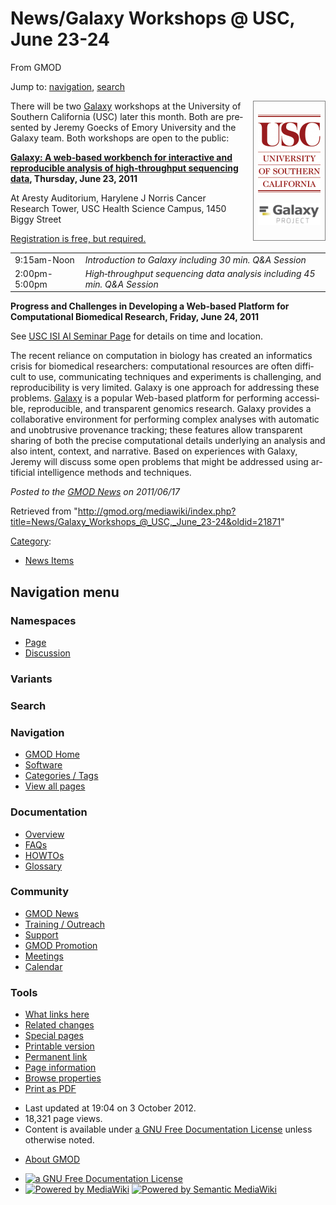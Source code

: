 <div id="mw-page-base" class="noprint">

</div>

<div id="mw-head-base" class="noprint">

</div>

<div id="content" class="mw-body" role="main">

<span id="top"></span>

<div id="mw-js-message" style="display:none;">

</div>



# <span dir="auto">News/Galaxy Workshops @ USC, June 23-24</span>

<div id="bodyContent">

<div id="siteSub">

From GMOD

</div>

<div id="contentSub">

</div>

<div id="jump-to-nav" class="mw-jump">

Jump to: [navigation](#mw-navigation), [search](#p-search)

</div>

<div id="mw-content-text" class="mw-content-ltr" lang="en" dir="ltr">

<div style="float: right; margin: 0 0 1em 1em; border: 1px solid gray; padding: 0.5em;">

<a href="../File:USC_logo.png" class="image"
title="Galaxy Workshops at University of Southern California"><img
src="../../mediawiki/images/thumb/1/13/USC_logo.png/100px-USC_logo.png"
srcset="../../mediawiki/images/thumb/1/13/USC_logo.png/150px-USC_logo.png 1.5x, ../../mediawiki/images/thumb/1/13/USC_logo.png/200px-USC_logo.png 2x"
width="100" height="125"
alt="Galaxy Workshops at University of Southern California" /></a>  
  
<a href="../File:GalaxyLogoBigger.png" class="image"
title="Galaxy Workshops at University of Southern California"><img
src="../../mediawiki/images/thumb/c/c7/GalaxyLogoBigger.png/100px-GalaxyLogoBigger.png"
srcset="../../mediawiki/images/thumb/c/c7/GalaxyLogoBigger.png/150px-GalaxyLogoBigger.png 1.5x, ../../mediawiki/images/thumb/c/c7/GalaxyLogoBigger.png/200px-GalaxyLogoBigger.png 2x"
width="100" height="35"
alt="Galaxy Workshops at University of Southern California" /></a>

</div>

There will be two [Galaxy](../Galaxy.1 "Galaxy") workshops at the
University of Southern California (USC) later this month. Both are
presented by Jeremy Goecks of Emory University and the Galaxy team. Both
workshops are open to the public:

**<a href="https://uschsl.qualtrics.com/SE/?SID=SV_bDaxnZwEfrfk1BG"
class="external text" rel="nofollow">Galaxy: A web‐based workbench for
interactive and reproducible analysis of high‐throughput sequencing
data</a>, Thursday, June 23, 2011**

At Aresty Auditorium, Harylene J Norris Cancer Research Tower, USC
Health Science Campus, 1450 Biggy Street

<a href="https://uschsl.qualtrics.com/SE/?SID=SV_bDaxnZwEfrfk1BG"
class="external text" rel="nofollow">Registration is free, but
required.</a>

|  |  |
|----|----|
| 9:15am-Noon | *Introduction to Galaxy including 30 min. Q&A Session* |
| 2:00pm-5:00pm | *High‐throughput sequencing data analysis including 45 min. Q&A Session* |

**Progress and Challenges in Developing a Web-based Platform for
Computational Biomedical Research, Friday, June 24, 2011**

See <a
href="http://ai.isi.edu/index.php?module=seminars/index&amp;submodule=seminars/upcoming"
class="external text" rel="nofollow">USC ISI AI Seminar Page</a> for
details on time and location.

The recent reliance on computation in biology has created an informatics
crisis for biomedical researchers: computational resources are often
difficult to use, communicating techniques and experiments is
challenging, and reproducibility is very limited. Galaxy is one approach
for addressing these problems.
<a href="http://usegalaxy.org" class="external text"
rel="nofollow">Galaxy</a> is a popular Web-based platform for performing
accessible, reproducible, and transparent genomics research. Galaxy
provides a collaborative environment for performing complex analyses
with automatic and unobtrusive provenance tracking; these features allow
transparent sharing of both the precise computational details underlying
an analysis and also intent, context, and narrative. Based on
experiences with Galaxy, Jeremy will discuss some open problems that
might be addressed using artificial intelligence methods and techniques.

  

<div class="newsfooter">

*Posted to the [GMOD News](../GMOD_News "GMOD News") on 2011/06/17*

</div>

</div>

<div class="printfooter">

Retrieved from
"<http://gmod.org/mediawiki/index.php?title=News/Galaxy_Workshops_@_USC,_June_23-24&oldid=21871>"

</div>

<div id="catlinks" class="catlinks">

<div id="mw-normal-catlinks" class="mw-normal-catlinks">

[Category](../Special:Categories "Special:Categories"):

- [News Items](../Category:News_Items "Category:News Items")

</div>

</div>

<div class="visualClear">

</div>

</div>

</div>

<div id="mw-navigation">

## Navigation menu

<div id="mw-head">



<div id="left-navigation">

<div id="p-namespaces" class="vectorTabs" role="navigation"
aria-labelledby="p-namespaces-label">

### Namespaces

- <span id="ca-nstab-main"><a href="Galaxy_Workshops_@_USC,_June_23-24" accesskey="c"
  title="View the content page [c]">Page</a></span>
- <span id="ca-talk"><a
  href="http://gmod.org/mediawiki/index.php?title=Talk:News/Galaxy_Workshops_@_USC,_June_23-24&amp;action=edit&amp;redlink=1"
  accesskey="t"
  title="Discussion about the content page [t]">Discussion</a></span>

</div>

<div id="p-variants" class="vectorMenu emptyPortlet" role="navigation"
aria-labelledby="p-variants-label">

### 

### Variants[](#)

<div class="menu">

</div>

</div>

</div>

<div id="right-navigation">





</div>

<div id="p-search" role="search">

### Search

<div id="simpleSearch">

</div>

</div>

</div>

</div>

<div id="mw-panel">

<div id="p-logo" role="banner">

<a href="../Main_Page"
style="background-image: url(../../images/GMOD-cogs.png);"
title="Visit the main page"></a>

</div>

<div id="p-Navigation" class="portal" role="navigation"
aria-labelledby="p-Navigation-label">

### Navigation

<div class="body">

- <span id="n-GMOD-Home">[GMOD Home](../Main_Page)</span>
- <span id="n-Software">[Software](../GMOD_Components)</span>
- <span id="n-Categories-.2F-Tags">[Categories /
  Tags](../Categories)</span>
- <span id="n-View-all-pages">[View all
  pages](../Special:AllPages)</span>

</div>

</div>

<div id="p-Documentation" class="portal" role="navigation"
aria-labelledby="p-Documentation-label">

### Documentation

<div class="body">

- <span id="n-Overview">[Overview](../Overview)</span>
- <span id="n-FAQs">[FAQs](../Category:FAQ)</span>
- <span id="n-HOWTOs">[HOWTOs](../Category:HOWTO)</span>
- <span id="n-Glossary">[Glossary](../Glossary)</span>

</div>

</div>

<div id="p-Community" class="portal" role="navigation"
aria-labelledby="p-Community-label">

### Community

<div class="body">

- <span id="n-GMOD-News">[GMOD News](../GMOD_News)</span>
- <span id="n-Training-.2F-Outreach">[Training /
  Outreach](../Training_and_Outreach)</span>
- <span id="n-Support">[Support](../Support)</span>
- <span id="n-GMOD-Promotion">[GMOD Promotion](../GMOD_Promotion)</span>
- <span id="n-Meetings">[Meetings](../Meetings)</span>
- <span id="n-Calendar">[Calendar](../Calendar)</span>

</div>

</div>

<div id="p-tb" class="portal" role="navigation"
aria-labelledby="p-tb-label">

### Tools

<div class="body">

- <span id="t-whatlinkshere"><a
  href="../Special:WhatLinksHere/News/Galaxy_Workshops_@_USC,_June_23-24"
  accesskey="j" title="A list of all wiki pages that link here [j]">What
  links here</a></span>
- <span id="t-recentchangeslinked"><a
  href="../Special:RecentChangesLinked/News/Galaxy_Workshops_@_USC,_June_23-24"
  accesskey="k"
  title="Recent changes in pages linked from this page [k]">Related
  changes</a></span>
- <span id="t-specialpages"><a href="../Special:SpecialPages" accesskey="q"
  title="A list of all special pages [q]">Special pages</a></span>
- <span id="t-print"><a
  href="http://gmod.org/mediawiki/index.php?title=News/Galaxy_Workshops_@_USC,_June_23-24&amp;printable=yes"
  rel="alternate" accesskey="p"
  title="Printable version of this page [p]">Printable version</a></span>
- <span id="t-permalink">[Permanent
  link](http://gmod.org/mediawiki/index.php?title=News/Galaxy_Workshops_@_USC,_June_23-24&oldid=21871 "Permanent link to this revision of the page")</span>
- <span id="t-info">[Page
  information](http://gmod.org/mediawiki/index.php?title=News/Galaxy_Workshops_@_USC,_June_23-24&action=info)</span>
- <span id="t-smwbrowselink"><a href="../Special:Browse/News-2FGalaxy_Workshops_@_USC,_June_23-2D24"
  rel="smw-browse">Browse properties</a></span>
- <span id="t-pdf">[Print as
  PDF](http://gmod.org/mediawiki/index.php?title=Special:PdfPrint&page=News/Galaxy_Workshops_@_USC,_June_23-24)</span>

</div>

</div>

</div>

</div>

<div id="footer" role="contentinfo">

- <span id="footer-info-lastmod">Last updated at 19:04 on 3 October
  2012.</span>
- <span id="footer-info-viewcount">18,321 page views.</span>
- <span id="footer-info-copyright">Content is available under
  <a href="http://www.gnu.org/licenses/fdl-1.3.html" class="external"
  rel="nofollow">a GNU Free Documentation License</a> unless otherwise
  noted.</span>

<!-- -->

- <span id="footer-places-about">[About
  GMOD](../GMOD:About "GMOD:About")</span>

<!-- -->

- <span id="footer-copyrightico">[<img src="http://www.gnu.org/graphics/gfdl-logo-small.png" width="88"
  height="31" alt="a GNU Free Documentation License" />](http://www.gnu.org/licenses/fdl-1.3.html)</span>
- <span id="footer-poweredbyico">[<img
  src="../../mediawiki/skins/common/images/poweredby_mediawiki_88x31.png"
  width="88" height="31" alt="Powered by MediaWiki" />](http://www.mediawiki.org/)
  [<img
  src="../../mediawiki/extensions/SemanticMediaWiki/resources/images/smw_button.png"
  width="88" height="31" alt="Powered by Semantic MediaWiki" />](https://www.semantic-mediawiki.org/wiki/Semantic_MediaWiki)</span>

<div style="clear:both">

</div>

</div>
